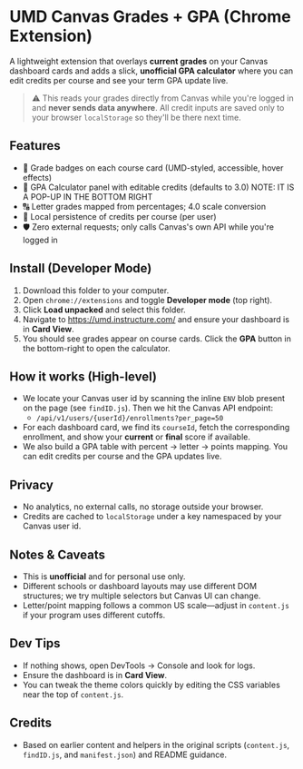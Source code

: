 # UMD Canvas Grades + GPA (Chrome Extension)

A lightweight extension that overlays **current grades** on your Canvas dashboard cards and adds a slick, **unofficial GPA calculator** where you can edit credits per course and see your term GPA update live.

> ⚠️ This reads your grades directly from Canvas while you're logged in and **never sends data anywhere**. All credit inputs are saved only to your browser `localStorage` so they'll be there next time.

## Features
- 🎯 Grade badges on each course card (UMD-styled, accessible, hover effects)
- 🧮 GPA Calculator panel with editable credits (defaults to 3.0) NOTE: IT IS A POP-UP IN THE BOTTOM RIGHT
- 🔠 Letter grades mapped from percentages; 4.0 scale conversion
- 💾 Local persistence of credits per course (per user)
- 🛡️ Zero external requests; only calls Canvas's own API while you're logged in

## Install (Developer Mode)
1. Download this folder to your computer.
2. Open `chrome://extensions` and toggle **Developer mode** (top right).
3. Click **Load unpacked** and select this folder.
4. Navigate to <https://umd.instructure.com/> and ensure your dashboard is in **Card View**.
5. You should see grades appear on course cards. Click the **GPA** button in the bottom-right to open the calculator.

## How it works (High-level)
- We locate your Canvas user id by scanning the inline `ENV` blob present on the page (see `findID.js`). Then we hit the Canvas API endpoint:
  - `/api/v1/users/{userId}/enrollments?per_page=50`
- For each dashboard card, we find its `courseId`, fetch the corresponding enrollment, and show your **current** or **final** score if available.
- We also build a GPA table with percent → letter → points mapping. You can edit credits per course and the GPA updates live.

## Privacy
- No analytics, no external calls, no storage outside your browser.
- Credits are cached to `localStorage` under a key namespaced by your Canvas user id.

## Notes & Caveats
- This is **unofficial** and for personal use only.
- Different schools or dashboard layouts may use different DOM structures; we try multiple selectors but Canvas UI can change.
- Letter/point mapping follows a common US scale—adjust in `content.js` if your program uses different cutoffs.

## Dev Tips
- If nothing shows, open DevTools → Console and look for logs.
- Ensure the dashboard is in **Card View**.
- You can tweak the theme colors quickly by editing the CSS variables near the top of `content.js`.

## Credits
- Based on earlier content and helpers in the original scripts (`content.js`, `findID.js`, and `manifest.json`) and README guidance.
